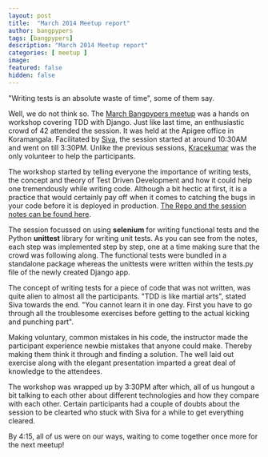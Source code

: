 ```yaml
---
layout: post
title:  "March 2014 Meetup report"
author: bangpypers
tags: [bangpypers]
description: "March 2014 Meetup report"
categories: [ meetup ]
image:
featured: false
hidden: false
---
```


"Writing tests is an absolute waste of time", some of them say.

Well, we do not think so. The [March Bangpypers meetup](http://www.meetup.com/BangPypers/events/125797622/) was a hands on workshop covering TDD with Django. Just like last time, an enthusiastic crowd of 42 attended the session. It was held at the Apigee office in Koramangala. Facilitated by [Siva][], the session started at around 10:30AM and went on till 3:30PM. Unlike the previous sessions, [Kracekumar][] was the only volunteer to help the participants.

The workshop started by telling everyone the importance of writing tests, the concept and theory of Test Driven Development and how it could help one tremendously while writing code. Although a bit hectic at first, it is a practice that would certainly pay off when it comes to catching the bugs in your code before it is deployed in production. [The Repo and the session notes can be found here](https://github.com/sivaa/django-tdd).

The session focussed on using __selenium__ for writing functional tests and the Python __unittest__ library for writing unit tests. As you can see from the notes, each step was implemented step by step, one at a time making sure that the crowd was following along. The functional tests were bundled in a standalone package whereas the unittests were written within the tests.py file of the newly created Django app.

The concept of writing tests for a piece of code that was not written, was quite alien to almost all the participants. "TDD is like martial arts", stated Siva towards the end. "You cannot learn it in one day. First you have to go through all the troublesome exercises before getting to the actual kicking and punching part".

Making voluntary, common mistakes in his code, the instructor made the participant experience newbie mistakes that anyone could make. Thereby making them think it through and finding a solution. The well laid out exercise along with the elegant presentation imparted a great deal of knowledge to the attendees.

The workshop was wrapped up by 3:30PM after which, all of us hungout a bit talking to each other about different technologies and how they compare with each other. Certain participants had a couple of doubts about the session to be clearted who stuck with Siva for a while to get everything cleared.

By 4:15, all of us were on our ways, waiting to come together once more for the next meetup!

[Kracekumar]: https://twitter.com/kracetheking
[Siva]: https://twitter.com/sivaa_in